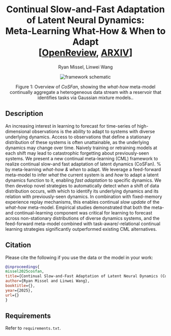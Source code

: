 <h1 align='center'>
  Continual Slow-and-Fast Adaptation of Latent Neural Dynamics:<br> 
  Meta-Learning What-How & When to Adapt<br>
<!--   (ICLR 2023 Top-25%)<br> -->
  [<a href=''>OpenReview</a>, <a href=''>ARXIV</a>]
</h1>

<p align='center'>Ryan Missel, Linwei Wang</p>

<p align='center'><img src="https://github.com/user-attachments/assets/20d4f32f-2802-4445-8105-394c850d2527" alt="framework schematic")/></p>
<p align='center'>Figure 1: Overview of <i>CoSFan</i>, showing the <i>what-how</i> meta-model continually aggregate a heterogeneous data stream with a reservoir that identifies tasks via Gaussian mixture models..</p>

## Description
An increasing interest in learning to forecast for time-series of high-dimensional observations is the ability to adapt to systems with diverse underlying dynamics. 
Access to observations that define a stationary distribution of these systems is often unattainable, as the underlying dynamics may change over time. 
Naively training or retraining models at each shift may lead to catastrophic forgetting about previously-seen systems. 
We present a new continual meta-learning (CML) framework to realize continual slow-and fast adaptation of latent dynamics (CoSFan). % by meta-learning <i>what-how \& when</i> to adapt. 
We leverage a feed-forward meta-model to infer <i>what</i> the current system is and <i>how</i> to adapt a latent dynamics function to it, enabling <i>fast adaptation</i> to specific dynamics.
We then develop novel strategies to automatically detect <i>when</i> a shift of data distribution occurs, with which to identify its underlying dynamics and its relation with previously-seen dynamics. 
In combination with fixed-memory experience replay mechanisms, this enables continual <i>slow update</i> of the <i>what-how</i> meta-model.
Empirical studies demonstrated that both the meta- and continual-learning component was critical for learning to forecast across non-stationary distributions of diverse dynamics systems, 
and the feed-forward meta-model combined with task-aware/-relational continual learning strategies significantly outperformed existing CML alternatives.

## Citation
Please cite the following if you use the data or the model in your work:
```bibtex
@inproceedings{
missel2025cosfan,
title={Continual Slow-and-Fast Adaptation of Latent Neural Dynamics (CoSFan): Meta-Learning What-How & When to Adapt},
author={Ryan Missel and Linwei Wang},
booktitle={},
year={2025},
url={}
}
```

## Requirements
Refer to <code>requirements.txt</code>.
